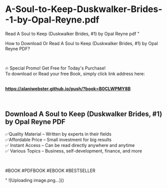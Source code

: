 # A-Soul-to-Keep-Duskwalker-Brides--1-by-Opal-Reyne.pdf
Read A Soul to Keep (Duskwalker Brides, #1) by Opal Reyne pdf
"<p>How to Download Or Read A Soul to Keep (Duskwalker Brides, #1) by Opal Reyne PDF?</p>
<p>&nbsp;</p>
<p>&#128293;  Special Promo! Get Free for Today's Purchase!<br />To download or Read your free Book, simply click link address here:&nbsp;<br />&nbsp;</p>
<p><a href=""https://alaniwebster.github.io/push/?book=B0CLWPMY8B""><strong>https://alaniwebster.github.io/push/?book=B0CLWPMY8B</strong></a></p>
<p>&nbsp;</p>
<h2>Download A Soul to Keep (Duskwalker Brides, #1) by Opal Reyne PDF</h2>
<p>&#x2705;Quality Material &ndash; Written by experts in their fields<br />&#x2705;Affordable Price &ndash; Small investment for big results<br />&#x2705; Instant Access &ndash; Can be read directly anywhere and anytime<br />&#x2705; Various Topics &ndash; Business, self-development, finance, and more</p>
<p>&nbsp;</p>
<p>#BOOK #PDFBOOK #EBOOK #BESTSELLER</p>
"
![Uploading image.png…]()
